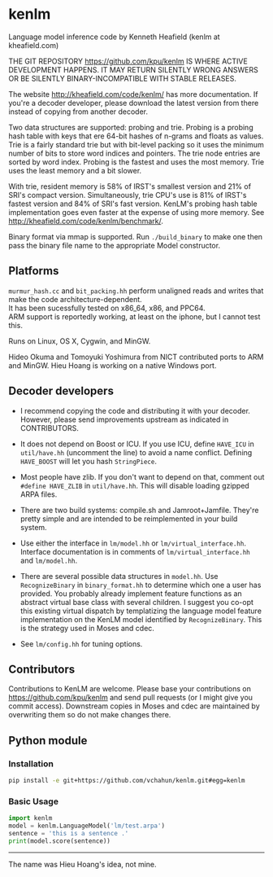# kenlm

Language model inference code by Kenneth Heafield (kenlm at kheafield.com)

THE GIT REPOSITORY https://github.com/kpu/kenlm IS WHERE ACTIVE DEVELOPMENT HAPPENS.  IT MAY RETURN SILENTLY WRONG ANSWERS OR BE SILENTLY BINARY-INCOMPATIBLE WITH STABLE RELEASES.  

The website http://kheafield.com/code/kenlm/ has more documentation.  If you're a decoder developer, please download the latest version from there instead of copying from another decoder.  

Two data structures are supported: probing and trie.  Probing is a probing hash table with keys that ere 64-bit hashes of n-grams and floats as values.  Trie is a fairly standard trie but with bit-level packing so it uses the minimum number of bits to store word indices and pointers.  The trie node entries are sorted by word index.  Probing is the fastest and uses the most memory.  Trie uses the least memory and a bit slower.  

With trie, resident memory is 58% of IRST's smallest version and 21% of SRI's compact version.  Simultaneously, trie CPU's use is 81% of IRST's fastest version and 84% of SRI's fast version.  KenLM's probing hash table implementation goes even faster at the expense of using more memory.  See http://kheafield.com/code/kenlm/benchmark/.  

Binary format via mmap is supported.  Run `./build_binary` to make one then pass the binary file name to the appropriate Model constructor.   

## Platforms
`murmur_hash.cc` and `bit_packing.hh` perform unaligned reads and writes that make the code architecture-dependent.  
It has been sucessfully tested on x86\_64, x86, and PPC64.  
ARM support is reportedly working, at least on the iphone, but I cannot test this. 

Runs on Linux, OS X, Cygwin, and MinGW.  

Hideo Okuma and Tomoyuki Yoshimura from NICT contributed ports to ARM and MinGW.  Hieu Hoang is working on a native Windows port.  


## Decoder developers
- I recommend copying the code and distributing it with your decoder.  However, please send improvements upstream as indicated in CONTRIBUTORS.  

- It does not depend on Boost or ICU.  If you use ICU, define `HAVE_ICU` in `util/have.hh` (uncomment the line) to avoid a name conflict.  Defining `HAVE_BOOST` will let you hash `StringPiece`.  

- Most people have zlib.  If you don't want to depend on that, comment out `#define HAVE_ZLIB` in `util/have.hh`.  This will disable loading gzipped ARPA files.  

- There are two build systems: compile.sh and Jamroot+Jamfile.  They're pretty simple and are intended to be reimplemented in your build system.  

- Use either the interface in `lm/model.hh` or `lm/virtual_interface.hh`.  Interface documentation is in comments of `lm/virtual_interface.hh` and `lm/model.hh`.  

- There are several possible data structures in `model.hh`.  Use `RecognizeBinary` in `binary_format.hh` to determine which one a user has provided.  You probably already implement feature functions as an abstract virtual base class with several children.  I suggest you co-opt this existing virtual dispatch by templatizing the language model feature implementation on the KenLM model identified by `RecognizeBinary`.  This is the strategy used in Moses and cdec.

- See `lm/config.hh` for tuning options.


## Contributors
Contributions to KenLM are welcome.  Please base your contributions on https://github.com/kpu/kenlm and send pull requests (or I might give you commit access).  Downstream copies in Moses and cdec are maintained by overwriting them so do not make changes there.  

## Python module

### Installation

```bash
pip install -e git+https://github.com/vchahun/kenlm.git#egg=kenlm
```

### Basic Usage
```python
import kenlm
model = kenlm.LanguageModel('lm/test.arpa')
sentence = 'this is a sentence .'
print(model.score(sentence))
```

---

The name was Hieu Hoang's idea, not mine.  
